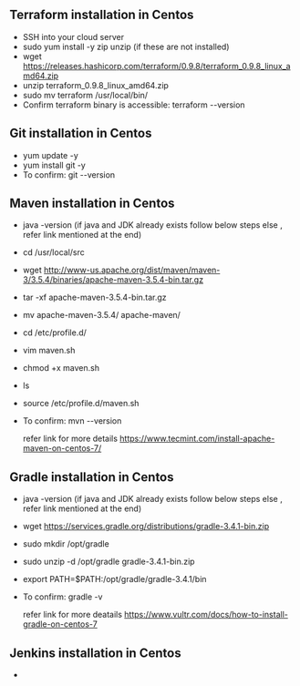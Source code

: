 ## Terraform installation in Centos

- SSH into your cloud server
- sudo yum install -y zip unzip (if these are not installed)
- wget https://releases.hashicorp.com/terraform/0.9.8/terraform_0.9.8_linux_amd64.zip
- unzip terraform_0.9.8_linux_amd64.zip
- sudo mv terraform /usr/local/bin/
- Confirm terraform binary is accessible: terraform --version

## Git installation in Centos

- yum update -y
- yum install git -y 
- To confirm: git --version 

## Maven installation in Centos

- java -version (if java and JDK already exists follow below steps else , refer link mentioned at the end)
- cd /usr/local/src
- wget http://www-us.apache.org/dist/maven/maven-3/3.5.4/binaries/apache-maven-3.5.4-bin.tar.gz
- tar -xf apache-maven-3.5.4-bin.tar.gz
- mv apache-maven-3.5.4/ apache-maven/
- cd /etc/profile.d/
- vim maven.sh
- chmod +x maven.sh
- ls
- source /etc/profile.d/maven.sh
- To confirm: mvn --version

   refer link for more details https://www.tecmint.com/install-apache-maven-on-centos-7/ 
   
 ## Gradle installation in Centos
 
 - java -version (if java and JDK already exists follow below steps else , refer link mentioned at the end)
 - wget https://services.gradle.org/distributions/gradle-3.4.1-bin.zip 
 - sudo mkdir /opt/gradle
 - sudo unzip -d /opt/gradle gradle-3.4.1-bin.zip
 - export PATH=$PATH:/opt/gradle/gradle-3.4.1/bin
 - To confirm: gradle -v
 
    refer link for more deatails https://www.vultr.com/docs/how-to-install-gradle-on-centos-7  
 
 ## Jenkins installation in Centos
 
 - 
